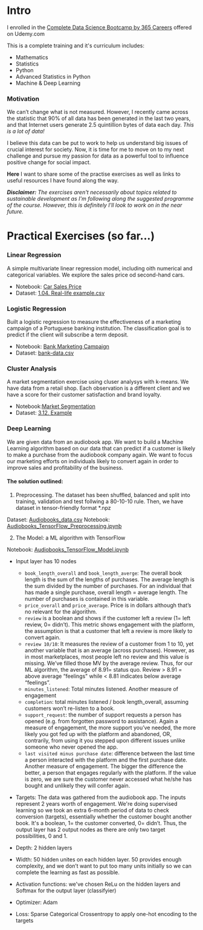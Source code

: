 # Intro

I enrolled in the [Complete Data Science Bootcamp by 365 Careers](https://www.udemy.com/course/the-data-science-course-complete-data-science-bootcamp) offered on Udemy.com

This is a complete training and it's curriculum includes:
- Mathematics
- Statistics
- Python
- Advanced Statistics in Python
- Machine & Deep Learning

### Motivation
We can’t change what is not measured. However, I recently came across the statistic that 90% of all data has been generated in the last two years, and that Internet users generate 2.5 quintillion bytes of data each day. *This is a lot of data!*

I believe this data can be put to work to help us understand big issues of crucial interest for society. Now, it is time for me to move on to my next challenge and pursue my passion for data as a powerful tool to influence positive change for social impact.

**Here** I want to share some of the practise exercises as well as links to useful resources I have found along the way. 

_**Disclaimer:** The exercises aren't necessarily about topics related to sustainable development as I'm following along the suggested programme of the course. However, this is definitely I'll look to work on in the near future._

# Practical Exercises (so far...)

### Linear Regression
A simple multivariate linear regression model, including oith numerical and categorical variables.
We explore the sales price od second-hand cars.

- Notebook: [Car Sales Price](https://github.com/judithbaeta/data-science-101/blob/master/Car%20Sales%20Price.ipynb)
- Dataset: [1.04. Real-life example.csv](https://github.com/judithbaeta/data-science-101/blob/master/1.04.%20Real-life%20example.csv)

### Logistic Regression 
Built a logistic regression to measure the effectiveness of a marketing campaign of a Portuguese banking institution. The classification goal is to predict if the client will subscribe a term deposit.

- Notebook: [Bank Marketing Campaign](https://github.com/judithbaeta/data-science-101/blob/master/Bank%20Marketing%20Campaign.ipynb)
- Dataset: [bank-data.csv](https://github.com/judithbaeta/data-science-101/blob/master/Bank-data.csv)

### Cluster Analysis
A market segmentation exercise using cluser analysys with k-means.
We have data from a retail shop. Each observation is a different client and we have a score for their customer satisfaction and brand loyalty.

- Notebook:[Market Segmentation](https://github.com/judithbaeta/data-science-101/blob/master/Market%20Segmentation.ipynb)
- Dataset: [3.12. Example](https://github.com/judithbaeta/data-science-101/blob/master/3.12.%20Example.csv)

### Deep Learning
We are given data from an audiobook app. We want to build a Machine Learning algorithm based on our data that can predict if a customer is likely to make a purchase from the audiobook company again. We want to focus our marketing efforts on individuals likely to convert again in order to improve sales and profitability of the business.

#### The solution outlined:
1. Preprocessing. The dataset has been shuffled, balanced and split into training, validation and test follwing a 80-10-10 rule. Then, we have dataset in tensor-friendly format *.npz

Dataset: [Audiobooks_data.csv](https://github.com/judithbaeta/data-science-101/blob/master/Audiobooks_data.csv)
Notebook: [Audiobooks_TensorFlow_Preprocessing.ipynb](https://github.com/judithbaeta/data-science-101/blob/master/Audiobooks_TensorFlow_Preprocessing.ipynb)

2. The Model: a ML algorithm with TensorFlow

Notebook: [Audiobooks_TensorFlow_Model.ipynb](https://github.com/judithbaeta/data-science-101/blob/master/Audiobooks_TensorFlow_Model.ipynb)

- Input layer has 10 nodes

    - `book_length_overall` and `book_length_averge`: The overall book length is the sum of the lengths of purchases. The     average length is the sum divided by the number of purchases. For an individual that has made a single purchase, overall length = average length. The number of purchases is contained in this variable.
    - `price_overall` and `price_average`. Price is in dollars although that’s no relevant for the algorithm.
    - `review` is a boolean and shows if the customer left a review (1= left review, 0= didn’t). This metric shows engagement with the platform, the assumption is that a customer that left a review is more likely to convert again.
    - `review 10/10`: It measures the review of a customer from 1 to 10, yet another variable that is an average (across purchases). However, as in most marketplaces, most people left no review and this value is missing. We’ve filled those MV by the average review. Thus, for our ML algorithm, the average of 8.91= status quo. Review > 8.91 = above average “feelings" while < 8.81 indicates below average “feelings”.
    - `minutes_listened`: Total minutes listened. Another measure of engagement
    - `completion`: total minutes listened / book length_overall, assuming customers won’t re-listen to a book.
    - `support_request`: the number of support requests a person has opened (e.g. from forgotten password to assistance). Again a measure of engagement, the more support you’ve needed, the more likely you got fed up with the platform and abandoned, OR, contrarily, from using it you stepped upon different issues unlike someone who never opened the app.
    - `last visited minus purchase date`: difference between the last time a person interacted with the platform and the first purchase date. Another measure of engagement. The bigger the difference the better, a person that engages regularly with the platform. If the value is zero, we are sure the customer never accessed what he/she has bought and unlikely they will confer again.
    
- Targets: The data was gathered from the audiobook app. The inputs represent 2 years worth of engagement. We're doing supervised learning so we took an extra 6-month period of data to check conversion (targets), essentially whether the customer bought another book. It's a boolean, 1= the customer converted, 0= didn’t. Thus, the output layer has 2 output nodes as there are only two target possibilities, 0 and 1.

- Depth: 2 hidden layers
- Width: 50 hidden unites on each hidden layer. 50 provides enough complexity, and we don’t want to put too many units initially so we can complete the learning as fast as possible.
- Activation functions: we've chosen ReLu on the hidden layers and Softmax for the output layer (classifyier) 
- Optimizer: Adam
- Loss: Sparse Categorical Crossentropy to apply one-hot encoding to the targets
